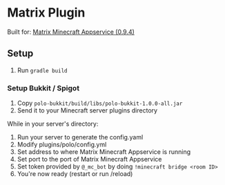# Matrix Plugin
Built for: [Matrix Minecraft Appservice (0.9.4)](https://github.com/dhghf/matrix-appservice-minecraft)

## Setup
 1. Run `gradle build`

### Setup Bukkit / Spigot
 1. Copy `polo-bukkit/build/libs/polo-bukkit-1.0.0-all.jar`
 2. Send it to your Minecraft server plugins directory

While in your server's directory:
 1. Run your server to generate the config.yaml
 2. Modify plugins/polo/config.yml
 3. Set address to where Matrix Minecraft Appservice is running
 4. Set port to the port of Matrix Minecraft Appservice
 5. Set token provided by `@_mc_bot` by doing 
 `!minecraft bridge <room ID>`
 6. You're now ready (restart or run /reload)


